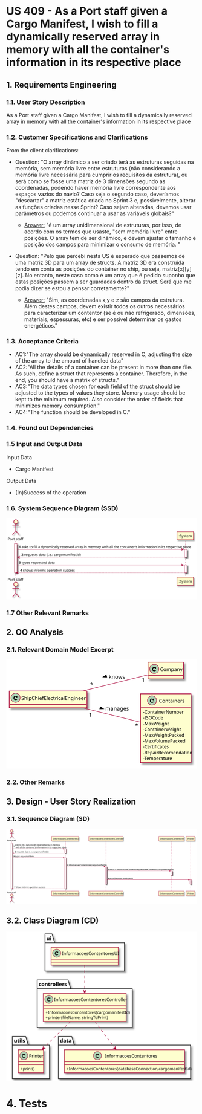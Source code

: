 # US 409 - As a Port staff given a Cargo Manifest, I wish to fill a dynamically reserved array in memory with all the container's information in its respective place

## 1. Requirements Engineering

### 1.1. User Story Description

As a Port staff given a Cargo Manifest, I wish to fill a dynamically reserved  array in memory with all the container's information in its respective place

### 1.2. Customer Specifications and Clarifications


From the client clarifications:

* Question: "O array dinâmico a ser criado terá as estruturas seguidas na memória, sem memória livre entre estruturas (não considerando a memória livre necessária para cumprir os requisitos da estrutura), ou será como se fosse uma matriz de 3 dimensões segundo as coordenadas, podendo haver memória livre correspondente aos espaços vazios do navio? Caso seja o segundo caso, deveríamos "descartar" a matriz estática criada no Sprint 3 e, possivelmente, alterar as funções criadas nesse Sprint? Caso sejam alteradas, devemos usar parâmetros ou podemos continuar a usar as variáveis globais?"
	* [Answer:](https://moodle.isep.ipp.pt/mod/forum/discuss.php?d=13700) "é um array unidimensional de estruturas, por isso, de acordo com os termos que usaste, "sem memória livre" entre posições. O array tem de ser dinâmico, e devem ajustar o tamanho e posição dos campos para minimizar o consumo de memória. "
	
* Question: "Pelo que percebi nesta US é esperado que passemos de uma matriz 3D para um array de structs. A matriz 3D era construída tendo em conta as posições do container no ship, ou seja, matriz[x][y][z]. No entanto, neste caso como é um array que é pedido suponho que estas posições passem a ser guardadas dentro da struct. Será que me podia dizer se estou a pensar corretamente?"
	* [Answer:](https://moodle.isep.ipp.pt/mod/forum/discuss.php?d=13647) "Sim, as coordenadas x,y e z são campos da estrutura. Além destes campos, devem existir todos os outros necessários para caracterizar um contentor (se é ou não refrigerado, dimensões, materiais, espessuras, etc) e ser possível determinar os gastos energéticos."
	
### 1.3. Acceptance Criteria


* AC1:"The array should be dynamically reserved in C, adjusting the size of the array to the amount of handled data"
* AC2:"All the details of a container can be present in more than one file. As such, define a struct that represents a container. Therefore, in the end, you should have a matrix of structs."
* AC3:"The data types chosen for each field of the struct should be adjusted to the types of values they store. Memory usage should be kept to the minimum required. Also consider the order of fields that minimizes memory consumption."
* AC4:"The function should be developed in C."

### 1.4. Found out Dependencies


### 1.5 Input and Output Data


Input Data

* Cargo Manifest

Output Data

* (In)Success of the operation


### 1.6. System Sequence Diagram (SSD)


![US409-SSD](US409_SSD.svg)


### 1.7 Other Relevant Remarks




## 2. OO Analysis

### 2.1. Relevant Domain Model Excerpt

![US409-MD](US409_DM.svg)

### 2.2. Other Remarks




## 3. Design - User Story Realization

### 3.1. Sequence Diagram (SD)


![US409-SD](US409_SD.svg)

## 3.2. Class Diagram (CD)


![US409-CD](US409_CD.svg)

# 4. Tests


